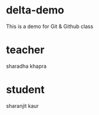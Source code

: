 # delta-demo
This is  a demo for Git &amp; Github class

# teacher 
sharadha khapra 

# student
sharanjit kaur